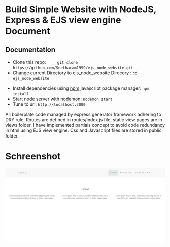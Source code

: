 #   Build Simple Website with NodeJS, Express & EJS view engine Document

##   Documentation 
-   Clone this repo:```      git clone https://github.com/Seetharam1999/ejs_node_website.git ``` 
-   Change current Directory to ejs_node_website Direcory :
                  ```cd ejs_node_website```
* Install dependencies using [npm](https://www.npmjs.com/) javascript package manager: ``` npm install ```
* Start node server with [nodemon](https://nodemon.io/): ``` nodemon start ```
* Tune to url: ``` http://localhost:3000 ```


All boilerplate code managed by express generator framework adhering to DRY rule. Routes are defined in routes/index.js file, static view pages are in views folder. I have implemented partials concept to avoid code redundancy in html using EJS view engine. Css and Javascript files are stored in public folder.

#  Schreenshot
  <img src="public/images/update.png">
